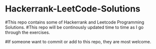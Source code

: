 # Hackerrank-LeetCode-Solutions

#This repo contains some of Hackerrank and Leetcode Programming Solutions.
#This repo will be continously updated time to time as I go through the exercises.

#If someone want to commit or add to this repo, they are most welcome.

